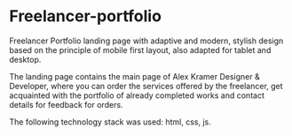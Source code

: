 # Freelancer-portfolio

Freelancer Portfolio landing page with adaptive and modern, stylish design based on the principle of mobile first layout, also adapted for tablet and desktop.

The landing page contains the main page of Alex Kramer Designer & Developer, where you can order the services offered by the freelancer, get acquainted with the portfolio of already completed works and contact details for feedback for orders. 

The following technology stack was used: html, css, js.
